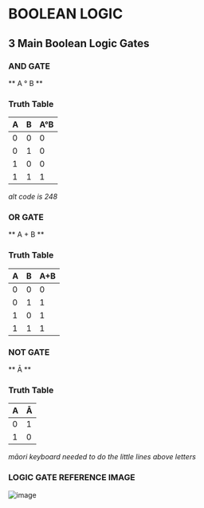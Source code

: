 # BOOLEAN LOGIC

## 3 Main Boolean Logic Gates

### AND GATE
** A ° B **

### Truth Table
A|B|A°B|
-------|-------|-------|
0|0|0|
0|1|0|
1|0|0|
1|1|1|

*alt code is 248*

### OR GATE
** A + B **

### Truth Table
A|B|A+B|
-------|-------|-------|
0|0|0|
0|1|1|
1|0|1|
1|1|1|

### NOT GATE

** Ā **
### Truth Table
A|Ā|
-------|-------|
0|1|
1|0|

*māori keyboard needed to do the little lines above letters*
### LOGIC GATE REFERENCE IMAGE
![image](https://github.com/OLDILJ/PolytechnicWork/assets/161396140/19e28651-844b-4b58-a1fc-3eb5b4ee28a0)
